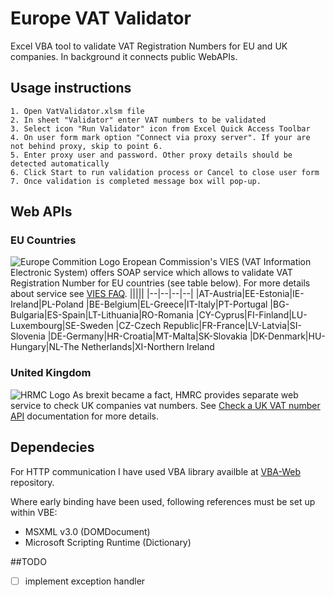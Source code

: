 # Europe VAT Validator
Excel VBA tool to validate VAT Registration Numbers for EU and UK companies. In background it connects public WebAPIs.
## Usage instructions
    1. Open VatValidator.xlsm file 
    2. In sheet "Validator" enter VAT numbers to be validated
    3. Select icon "Run Validator" icon from Excel Quick Access Toolbar
    4. On user form mark option "Connect via proxy server". If your are not behind proxy, skip to point 6.
    5. Enter proxy user and password. Other proxy details should be detected automatically
    6. Click Start to run validation process or Cancel to close user form
    7. Once validation is completed message box will pop-up.  
     
## Web APIs
### EU Countries
![Europe Commition Logo](https://ec.europa.eu/taxation_customs/vies/images/template-2012/logo/logo_en.gif)
Eropean Commission's VIES (VAT Information Electronic System) offers SOAP service which allows to validate VAT Registration Number for EU countries (see table below).
For more details about service see [VIES FAQ](https://ec.europa.eu/taxation_customs/vies/faq.html).
|||||
|--|--|--|--|
|AT-Austria|EE-Estonia|IE-Ireland|PL-Poland
|BE-Belgium|EL-Greece|IT-Italy|PT-Portugal
|BG-Bulgaria|ES-Spain|LT-Lithuania|RO-Romania
|CY-Cyprus|FI-Finland|LU-Luxembourg|SE-Sweden
|CZ-Czech Republic|FR-France|LV-Latvia|SI-Slovenia
|DE-Germany|HR-Croatia|MT-Malta|SK-Slovakia
|DK-Denmark|HU-Hungary|NL-The Netherlands|XI-Northern Ireland

### United Kingdom
![HRMC Logo](https://www.gov.uk/assets/static/gov.uk_logotype_crown_invert_trans-203e1db49d3eff430d7dc450ce723c1002542fe1d2bce661b6d8571f14c1043c.png)
As brexit became a fact, HMRC provides separate web service to check UK companies vat numbers.
See [Check a UK VAT number API](https://developer.service.hmrc.gov.uk/api-documentation/docs/api/service/vat-registered-companies-api/1.0) documentation for more details.

## Dependecies

For HTTP communication I have used VBA library availble at [VBA-Web](https://github.com/VBA-tools/VBA-Web) repository.

Where early binding have been used, following references must be set up within VBE:
* MSXML v3.0 (DOMDocument)
* Microsoft Scripting Runtime (Dictionary)

##TODO
- [ ] implement exception handler